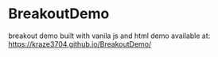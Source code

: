 # BreakoutDemo
breakout demo built with vanila js and html
demo available at: https://kraze3704.github.io/BreakoutDemo/
